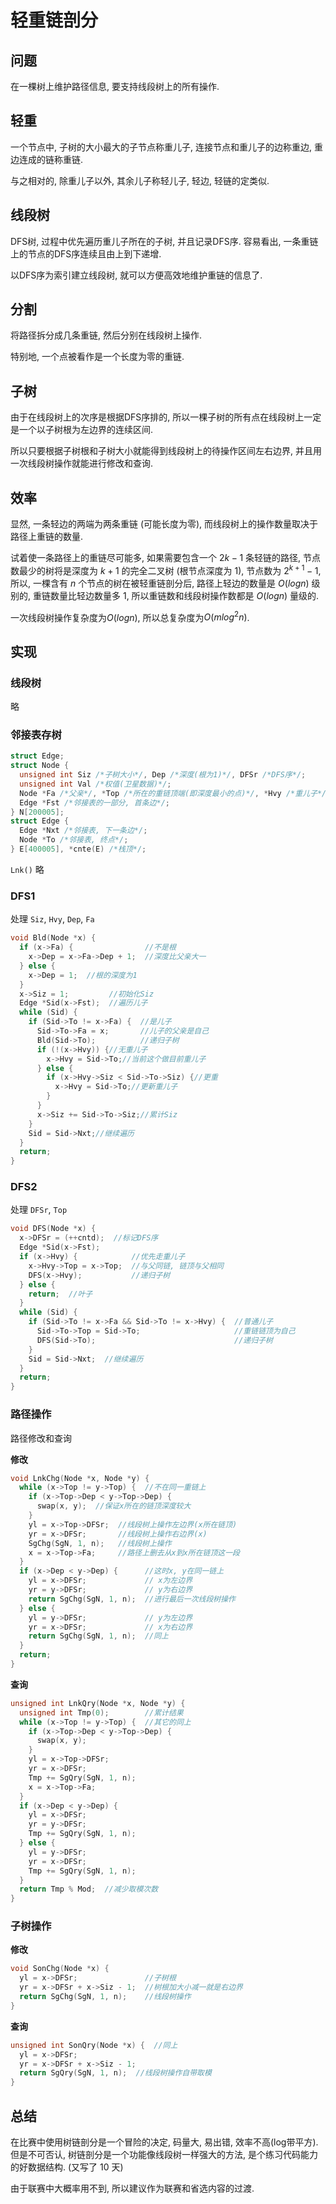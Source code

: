 # 轻重链剖分

## 问题

在一棵树上维护路径信息, 要支持线段树上的所有操作.

## 轻重

一个节点中, 子树的大小最大的子节点称重儿子, 连接节点和重儿子的边称重边, 重边连成的链称重链.

与之相对的, 除重儿子以外, 其余儿子称轻儿子, 轻边, 轻链的定类似.

## 线段树

DFS树, 过程中优先遍历重儿子所在的子树, 并且记录DFS序. 容易看出, 一条重链上的节点的DFS序连续且由上到下递增.

以DFS序为索引建立线段树, 就可以方便高效地维护重链的信息了.

## 分割

将路径拆分成几条重链, 然后分别在线段树上操作.

特别地, 一个点被看作是一个长度为零的重链.

## 子树

由于在线段树上的次序是根据DFS序排的, 所以一棵子树的所有点在线段树上一定是一个以子树根为左边界的连续区间.

所以只要根据子树根和子树大小就能得到线段树上的待操作区间左右边界, 并且用一次线段树操作就能进行修改和查询.

## 效率

显然, 一条轻边的两端为两条重链 (可能长度为零), 而线段树上的操作数量取决于路径上重链的数量.

试着使一条路径上的重链尽可能多, 如果需要包含一个 $2k - 1$ 条轻链的路径, 节点数最少的树将是深度为 $k+1$ 的完全二叉树 (根节点深度为 $1$), 节点数为 $2^{k+1} - 1$, 所以, 一棵含有 $n$ 个节点的树在被轻重链剖分后, 路径上轻边的数量是 $O(logn)$ 级别的, 重链数量比轻边数量多 $1$, 所以重链数和线段树操作数都是 $O(logn)$ 量级的.

一次线段树操作复杂度为$O(logn)$, 所以总复杂度为$O(mlog^2n)$.

## 实现

### 线段树

略

### 邻接表存树

```cpp
struct Edge;
struct Node {
  unsigned int Siz /*子树大小*/, Dep /*深度(根为1)*/, DFSr /*DFS序*/;
  unsigned int Val /*权值(卫星数据)*/;
  Node *Fa /*父亲*/, *Top /*所在的重链顶端(即深度最小的点)*/, *Hvy /*重儿子*/;
  Edge *Fst /*邻接表的一部分, 首条边*/;
} N[200005];
struct Edge {
  Edge *Nxt /*邻接表, 下一条边*/;
  Node *To /*邻接表, 终点*/;
} E[400005], *cnte(E) /*栈顶*/;
```

`Lnk()` 略

### DFS1

处理 `Siz`, `Hvy`, `Dep`, `Fa`

```cpp
void Bld(Node *x) {
  if (x->Fa) {                //不是根
    x->Dep = x->Fa->Dep + 1;  //深度比父亲大一
  } else {
    x->Dep = 1;  //根的深度为1
  }
  x->Siz = 1;         //初始化Siz
  Edge *Sid(x->Fst);  //遍历儿子
  while (Sid) {
    if (Sid->To != x->Fa) {  //是儿子
      Sid->To->Fa = x;       //儿子的父亲是自己
      Bld(Sid->To);          //递归子树
      if (!(x->Hvy)) {//无重儿子
        x->Hvy = Sid->To;//当前这个做目前重儿子
      } else {
        if (x->Hvy->Siz < Sid->To->Siz) {//更重
          x->Hvy = Sid->To;//更新重儿子
        }
      }
      x->Siz += Sid->To->Siz;//累计Siz
    }
    Sid = Sid->Nxt;//继续遍历
  }
  return;
}
```

### DFS2

处理 `DFSr`, `Top`

```cpp
void DFS(Node *x) {
  x->DFSr = (++cntd);  //标记DFS序
  Edge *Sid(x->Fst);
  if (x->Hvy) {            //优先走重儿子
    x->Hvy->Top = x->Top;  //与父同链, 链顶与父相同
    DFS(x->Hvy);           //递归子树
  } else {
    return;  //叶子
  }
  while (Sid) {
    if (Sid->To != x->Fa && Sid->To != x->Hvy) {  //普通儿子
      Sid->To->Top = Sid->To;                     //重链链顶为自己
      DFS(Sid->To);                               //递归子树
    }
    Sid = Sid->Nxt;  //继续遍历
  }
  return;
}
```

### 路径操作

路径修改和查询

**修改**

```cpp
void LnkChg(Node *x, Node *y) {
  while (x->Top != y->Top) {  //不在同一重链上
    if (x->Top->Dep < y->Top->Dep) {
      swap(x, y);  //保证x所在的链顶深度较大
    }
    yl = x->Top->DFSr;  //线段树上操作左边界(x所在链顶)
    yr = x->DFSr;       //线段树上操作右边界(x)
    SgChg(SgN, 1, n);   //线段树上操作
    x = x->Top->Fa;     //路径上删去从x到x所在链顶这一段
  }
  if (x->Dep < y->Dep) {      //这时x, y在同一链上
    yl = x->DFSr;             // x为左边界
    yr = y->DFSr;             // y为右边界
    return SgChg(SgN, 1, n);  //进行最后一次线段树操作
  } else {
    yl = y->DFSr;             // y为左边界
    yr = x->DFSr;             // x为右边界
    return SgChg(SgN, 1, n);  //同上
  }
  return;
}
```

**查询**

```cpp
unsigned int LnkQry(Node *x, Node *y) {
  unsigned int Tmp(0);        //累计结果
  while (x->Top != y->Top) {  //其它的同上
    if (x->Top->Dep < y->Top->Dep) {
      swap(x, y);
    }
    yl = x->Top->DFSr;
    yr = x->DFSr;
    Tmp += SgQry(SgN, 1, n);
    x = x->Top->Fa;
  }
  if (x->Dep < y->Dep) {
    yl = x->DFSr;
    yr = y->DFSr;
    Tmp += SgQry(SgN, 1, n);
  } else {
    yl = y->DFSr;
    yr = x->DFSr;
    Tmp += SgQry(SgN, 1, n);
  }
  return Tmp % Mod;  //减少取模次数
}
```

### 子树操作

**修改**

```cpp
void SonChg(Node *x) {
  yl = x->DFSr;               //子树根
  yr = x->DFSr + x->Siz - 1;  //树根加大小减一就是右边界
  return SgChg(SgN, 1, n);    //线段树操作
}
```

**查询**

```cpp
unsigned int SonQry(Node *x) {  //同上
  yl = x->DFSr;
  yr = x->DFSr + x->Siz - 1;
  return SgQry(SgN, 1, n);  //线段树操作自带取模
}
```

## 总结

在比赛中使用树链剖分是一个冒险的决定, 码量大, 易出错, 效率不高(log带平方). 但是不可否认, 树链剖分是一个功能像线段树一样强大的方法, 是个练习代码能力的好数据结构. (又写了 $10$ 天)

由于联赛中大概率用不到, 所以建议作为联赛和省选内容的过渡.
